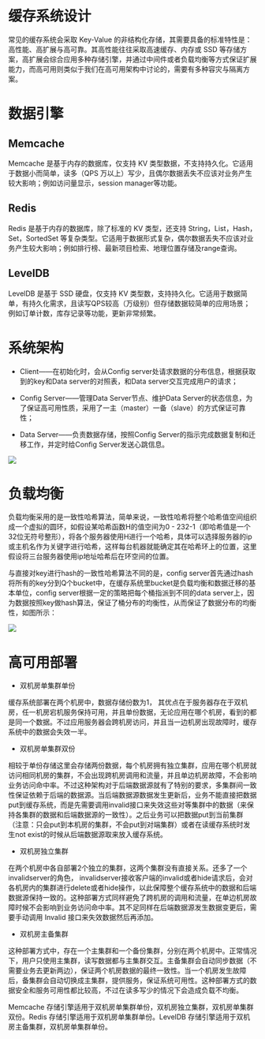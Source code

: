 # 缓存系统设计

常见的缓存系统会采取 Key-Value 的非结构化存储，其需要具备的标准特性是：高性能、高扩展与高可靠。其高性能往往采取高速缓存、内存或 SSD 等存储方案，高扩展会综合应用多种存储引擎，并通过中间件或者负载均衡等方式保证扩展能力，而高可用则类似于我们在高可用架构中讨论的，需要有多种容灾与隔离方案。

# 数据引擎

## Memcache

Memcache 是基于内存的数据库，仅支持 KV 类型数据，不支持持久化。它适用于数据小而简单，读多（QPS 万以上）写少，且偶尔数据丢失不应该对业务产生较大影响；例如访问量显示，session manager等功能。

## Redis

Redis 是基于内存的数据库，除了标准的 KV 类型，还支持 String，List，Hash，Set，SortedSet 等复杂类型。它适用于数据形式复杂，偶尔数据丢失不应该对业务产生较大影响；例如排行榜、最新项目检索、地理位置存储及range查询。

## LevelDB

LevelDB 是基于 SSD 硬盘，仅支持 KV 类型数，支持持久化。它适用于数据简单，有持久化需求，且读写QPS较高（万级别）但存储数据较简单的应用场景；例如订单计数，库存记录等功能，更新非常频繁。

# 系统架构

- Client——在初始化时，会从Config server处请求数据的分布信息，根据获取到的key和Data server的对照表，和Data server交互完成用户的请求；

- Config Server——管理Data Server节点、维护Data Server的状态信息，为了保证高可用性质，采用了一主（master）一备（slave）的方式保证可靠性；

- Data Server——负责数据存储，按照Config Server的指示完成数据复制和迁移工作，并定时给Config Server发送心跳信息。

![](https://i.postimg.cc/TPLrJ7V9/image.png)

# 负载均衡

负载均衡采用的是一致性哈希算法，简单来说，一致性哈希将整个哈希值空间组织成一个虚拟的圆环，如假设某哈希函数H的值空间为0 - 232-1（即哈希值是一个32位无符号整形），将各个服务器使用H进行一个哈希，具体可以选择服务器的ip或主机名作为关键字进行哈希，这样每台机器就能确定其在哈希环上的位置，这里假设将三台服务器使用ip地址哈希后在环空间的位置。

与直接对key进行hash的一致性哈希算法不同的是，config server首先通过hash将所有的key分到Q个bucket中，在缓存系统里bucket是负载均衡和数据迁移的基本单位，config server根据一定的策略把每个桶指派到不同的data server上，因为数据按照key做hash算法，保证了桶分布的均衡性，从而保证了数据分布的均衡性，如图所示：

![](https://i.postimg.cc/P5GyGPXZ/image.png)

# 高可用部署

- 双机房单集群单份

缓存系统部署在两个机房中，数据存储份数为1， 其优点在于服务器存在于双机房，任一机房宕机服务保持可用，并且单份数据，无论应用在哪个机房，看到的都是同一个数据。不过应用服务器会跨机房访问，并且当一边机房出现故障时，缓存系统中的数据会失效一半。

- 双机房单集群双份 

相较于单份存储这里会存储两份数据，每个机房拥有独立集群，应用在哪个机房就访问相同机房的集群，不会出现跨机房调用和流量，并且单边机房故障，不会影响业务访问命中率。不过这种架构对于后端数据源就有了特别的要求，多集群间一致性保证依赖于后端的数据源。当后端数据源数据发生更新后，业务不能直接把数据put到缓存系统，而是先需要调用invalid接口来失效这些对等集群中的数据（来保持各集群的数据和后端数据源的一致性）。之后业务可以把数据put到当前集群（注意：只会put到本机房的集群，不会put到对端集群）或者在读缓存系统时发生not exist的时候从后端数据源取来放入缓存系统。

- 双机房独立集群

在两个机房中各自部署2个独立的集群，这两个集群没有直接关系。还多了一个invalidserver的角色， invalidserver接收客户端的invalid或者hide请求后，会对各机房内的集群进行delete或者hide操作，以此保障整个缓存系统中的数据和后端数据源保持一致的。这种部署方式同样避免了跨机房的调用和流量，在单边机房故障时候不会影响到业务访问命中率。其不足同样在后端数据源发生数据变更后，需要手动调用 Invalid 接口来失效数据然后再添加。

- 双机房主备集群

这种部署方式中，存在一个主集群和一个备份集群，分别在两个机房中。正常情况下，用户只使用主集群，读写数据都与主集群交互。主备集群会自动同步数据（不需要业务去更新两边），保证两个机房数据的最终一致性。当一个机房发生故障后，备集群会自动切换成主集群，提供服务，保证系统可用性。这种部署方式的数据安全和服务可用性都比较高，不过在读多写少的情况下会造成负载不均衡。

Memcache 存储引擎适用于双机房单集群单份，双机房独立集群，双机房单集群双份。Redis 存储引擎适用于双机房单集群单份。LevelDB 存储引擎适用于双机房主备集群，双机房单集群单份。
